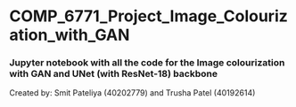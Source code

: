 # COMP_6771_Project_Image_Colourization_with_GAN
### Jupyter notebook with all the code for the Image colourization with GAN and UNet (with ResNet-18) backbone
 Created by: Smit Pateliya (40202779) and Trusha Patel (40192614)
